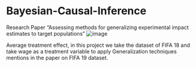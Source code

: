 # Bayesian-Causal-Inference

Research Paper “Assessing methods for generalizing experimental impact estimates to target populations”
![image](https://github.com/SHamzaAfzal/Bayesian-Causal-Inference/assets/47656714/e528e6cd-07b0-46a8-9944-cad3b3c6b86d)

Average treatment effect, in this project we take the dataset of FIFA 18 and take wage as a treatment variable to apply Generalization techniques mentions in the paper on FIFA 19 dataset.
